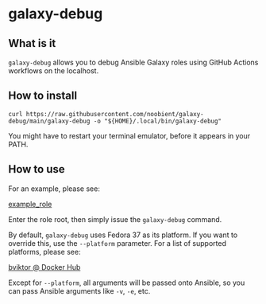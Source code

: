 # galaxy-debug

## What is it

`galaxy-debug` allows you to debug Ansible Galaxy roles using GitHub Actions workflows on the localhost.

## How to install

```
curl https://raw.githubusercontent.com/noobient/galaxy-debug/main/galaxy-debug -o "${HOME}/.local/bin/galaxy-debug"
```

You might have to restart your terminal emulator, before it appears in your PATH.

## How to use

For an example, please see:

[example_role](https://github.com/noobient/ansible-galaxy-example_role)

Enter the role root, then simply issue the `galaxy-debug` command.

By default, `galaxy-debug` uses Fedora 37 as its platform. If you want to override this, use the `--platform` parameter.
For a list of supported platforms, please see:

[bviktor @ Docker Hub](https://hub.docker.com/u/bviktor)

Except for `--platform`, all arguments will be passed onto Ansible, so you can pass Ansible arguments like `-v`, `-e`, etc.
